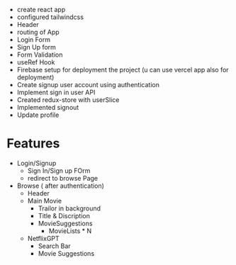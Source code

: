 - create react app
- configured tailwindcss
- Header
- routing of App
- Login Form
- Sign Up form
- Form Validation
- useRef Hook
- Firebase setup for deployment the project (u can use vercel app also for deployment)
- Create signup user account using authentication
- Implement sign in user API
- Created redux-store with userSlice
- Implemented signout
- Update profile

# Features

- Login/Signup
  - Sign In/Sign up FOrm
  - redirect to browse Page
- Browse ( after authentication)
  - Header
  - Main Movie
    - Trailor in background
    - Title & Discription
    - MovieSuggestions
      - MovieLists \* N
  - NetflixGPT
    - Search Bar
    - Movie Suggestions
